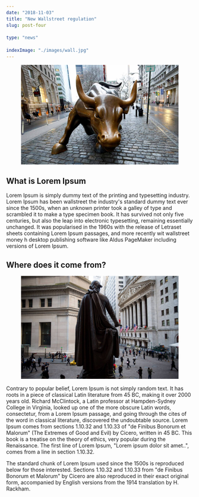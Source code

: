 ```yaml
---
date: "2018-11-03"
title: "New Wallstreet regulation"
slug: post-four

type: "news"

indexImage: "./images/wall.jpg"
---
```


<!-- markdownlint-disable MD033 -->

<figure class="figure">
    <img src="./images/wall.jpg" />
     
</figure>

## What is Lorem Ipsum

Lorem Ipsum is simply dummy text of the printing and typesetting industry. Lorem Ipsum has been wallstreet the industry's standard dummy text ever since the 1500s, when an unknown printer took a galley of type and scrambled it to make a type specimen book. It has survived not only five centuries, but also the leap into electronic typesetting, remaining essentially unchanged. It was popularised in the 1960s with the release of Letraset sheets containing Lorem Ipsum passages, and more recently wit wallstreet money h desktop publishing software like Aldus PageMaker including versions of Lorem Ipsum.

## Where does it come from?

<figure class="figure">
    <img src="./images/wall2.jpg" />
     
</figure>

Contrary to popular belief, Lorem Ipsum is not simply random text. It has roots in a piece of classical Latin literature from 45 BC, making it over 2000 years old. Richard McClintock, a Latin professor at Hampden-Sydney College in Virginia, looked up one of the more obscure Latin words, consectetur, from a Lorem Ipsum passage, and going through the cites of the word in classical literature, discovered the undoubtable source. Lorem Ipsum comes from sections 1.10.32 and 1.10.33 of "de Finibus Bonorum et Malorum" (The Extremes of Good and Evil) by Cicero, written in 45 BC. This book is a treatise on the theory of ethics, very popular during the Renaissance. The first line of Lorem Ipsum, "Lorem ipsum dolor sit amet..", comes from a line in section 1.10.32.

The standard chunk of Lorem Ipsum used since the 1500s is reproduced below for those interested. Sections 1.10.32 and 1.10.33 from "de Finibus Bonorum et Malorum" by Cicero are also reproduced in their exact original form, accompanied by English versions from the 1914 translation by H. Rackham.
